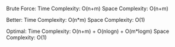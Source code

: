 Brute Force:
Time Complexity: O(n+m)
Space Complexity: O(n+m)

Better:
Time Complexity: O(n*m)
Space Complexity: O(1)

Optimal:
Time Complexity: O(n+m) + O(nlogn) + O(m*logm)
Space Complexity: O(1)